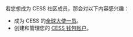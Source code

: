 若您想成为 CESS 社区成员，那会对以下内容感兴趣：

- 成为 CESS 的[全球大使一员](./ambassador.md)。
- 创建和管理您的 [CESS 钱包账户](./cess-account.md)。
